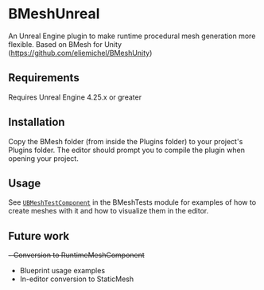 # BMeshUnreal
An Unreal Engine plugin to make runtime procedural mesh generation more flexible. Based on BMesh for Unity (https://github.com/eliemichel/BMeshUnity)

## Requirements
Requires Unreal Engine 4.25.x or greater

## Installation
Copy the BMesh folder (from inside the Plugins folder) to your project's Plugins folder. The editor should prompt you to compile the plugin when opening your project.

## Usage
See [`UBMeshTestComponent`](https://github.com/daniel-amthauer/BMeshUnreal/blob/master/BMesh/Source/BMeshTest/Private/BMeshTest.cpp) in the BMeshTests module for examples of how to create meshes with it and how to visualize them in the editor. 

## Future work 
~~- Conversion to RuntimeMeshComponent~~
- Blueprint usage examples
- In-editor conversion to StaticMesh
